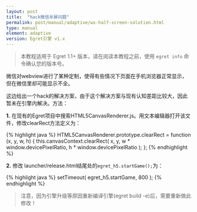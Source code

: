 ```yaml
---
layout: post
title:  "hack微信半屏问题"
permalink: post/manual/adaptive/wx-half-screen-solution.html
type: manual
element: adaptive
version: Egret引擎 v1.x
---
```


>本教程适用于 Egret 1.1+ 版本，请在阅读本教程之前，使用 ``` egret info ``` 命令确认您的版本号。      
              
微信对webview进行了某种定制，使得有些情况下页面在手机浏览器正常显示，但在微信里却可能显示不全。        
                
这边给出一个hack的解决方案，由于这个解决方案与现有认知差距比较大，因此暂未在引擎内解决。方法：      
              
**1.** 在现有的Egret项目中搜索HTML5CanvasRenderer.js。用文本编辑器打开该文件，修改clearRect方法定义为：
              
{% highlight java %}
HTML5CanvasRenderer.prototype.clearRect = function (x, y, w, h) {
    this.canvasContext.clearRect( x, y, w * window.devicePixelRatio, h * window.devicePixelRatio );
};
{% endhighlight %}
           
**2.** 修改 launcher/release.html结尾处的`egret_h5.startGame();`为：
           
{% highlight java %}
setTimeout( egret_h5.startGame, 800 );
{% endhighlight %}
           
>注意，因为引擎升级等原因重新编译引擎(egret build -e)后，需要重新做此修改！
      
         
